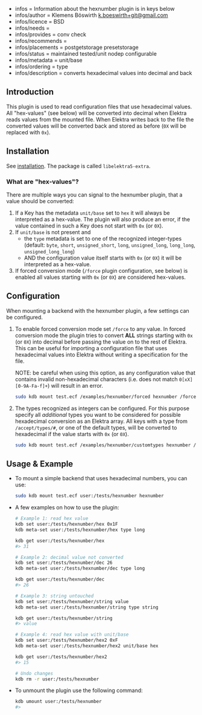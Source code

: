 - infos = Information about the hexnumber plugin is in keys below
- infos/author = Klemens Böswirth <k.boeswirth+git@gmail.com>
- infos/licence = BSD
- infos/needs =
- infos/provides = conv check
- infos/recommends =
- infos/placements = postgetstorage presetstorage
- infos/status = maintained tested/unit nodep configurable
- infos/metadata = unit/base
- infos/ordering = type
- infos/description = converts hexadecimal values into decimal and back

## Introduction

This plugin is used to read configuration files that use hexadecimal values. All "hex-values" (see below) will be
converted into decimal when Elektra reads values from the mounted file. When Elektra writes back to the file the converted values
will be converted back and stored as before (`0X` will be replaced with `0x`).

## Installation

See [installation](/doc/INSTALL.md).
The package is called `libelektra5-extra`.

### What are "hex-values"?

There are multiple ways you can signal to the hexnumber plugin, that a value should be converted:

1. If a Key has the metadata `unit/base` set to `hex` it will always be interpreted as a hex-value. The plugin will also produce an error,
   if the value contained in such a Key does not start with `0x` (or `0X`).
2. If `unit/base` is not present and
   - the `type` metadata is set to one of the recognized integer-types (default: `byte`, `short`, `unsigned_short`, `long`, `unsigned_long`,
     `long_long`, `unsigned_long_long`)
   - AND the configuration value itself starts with `0x` (or `0X`) it will be interpreted as a hex-value.
3. If forced conversion mode (`/force` plugin configuration, see below) is enabled all values starting with `0x` (or `0X`) are considered hex-values.

## Configuration

When mounting a backend with the hexnumber plugin, a few settings can be configured.

1. To enable forced conversion mode set `/force` to any value. In forced conversion mode the plugin tries to convert **ALL** strings
   starting with `0x` (or `0X`) into decimal before passing the value on to the rest of Elektra. This can be useful for importing a
   configuration file that uses hexadecimal values into Elektra without writing a specification for the file.

   NOTE: be careful when using this option, as any configuration value that contains invalid non-hexadecimal characters
   (i.e. does not match `0[xX][0-9A-Fa-f]+`) will result in an error.

   ```bash
   sudo kdb mount test.ecf /examples/hexnumber/forced hexnumber /force=1
   ```

2. The types recognized as integers can be configured. For this purpose specify all _additional_ types you want to be considered for
   possible hexadecimal conversion as an Elektra array. All keys with a type from `/accept/types/#`, or one of the default types, will
   be converted to hexadecimal if the value starts with `0x` (or `0X`).

   ```bash
   sudo kdb mount test.ecf /examples/hexnumber/customtypes hexnumber /accept/types/#0=customint /accept/types/#1=othercustomint
   ```

## Usage & Example

- To mount a simple backend that uses hexadecimal numbers, you can use:
  ```sh
  sudo kdb mount test.ecf user:/tests/hexnumber hexnumber
  ```
- A few examples on how to use the plugin:

  ```sh
  # Example 1: read hex value
  kdb set user:/tests/hexnumber/hex 0x1F
  kdb meta-set user:/tests/hexnumber/hex type long

  kdb get user:/tests/hexnumber/hex
  #> 31

  # Example 2: decimal value not converted
  kdb set user:/tests/hexnumber/dec 26
  kdb meta-set user:/tests/hexnumber/dec type long

  kdb get user:/tests/hexnumber/dec
  #> 26

  # Example 3: string untouched
  kdb set user:/tests/hexnumber/string value
  kdb meta-set user:/tests/hexnumber/string type string

  kdb get user:/tests/hexnumber/string
  #> value

  # Example 4: read hex value with unit/base
  kdb set user:/tests/hexnumber/hex2 0xF
  kdb meta-set user:/tests/hexnumber/hex2 unit/base hex

  kdb get user:/tests/hexnumber/hex2
  #> 15

  # Undo changes
  kdb rm -r user:/tests/hexnumber
  ```

- To unmount the plugin use the following command:
  ```sh
  kdb umount user:/tests/hexnumber
  #>
  ```
